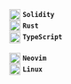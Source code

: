 <div>
  <img align="center" width="20px" src="https://cdn.jsdelivr.net/gh/devicons/devicon/icons/solidity/solidity-original.svg" />
  <strong><code>Solidity</code></strong>
</div>
<div>
  <img align="center" width="20px" src="https://upload.wikimedia.org/wikipedia/commons/thumb/2/20/Rustacean-orig-noshadow.svg/320px-Rustacean-orig-noshadow.svg.png" />
  <strong><code>Rust</code></strong>
</div>
<div>
  <img align="center" width="20px" src="https://cdn.jsdelivr.net/gh/devicons/devicon/icons/typescript/typescript-original.svg" />
  <strong><code>TypeScript</code></strong>
</div>

<br/>

<div>
  <img align="center" width="20px" src="https://raw.githubusercontent.com/neovim/neovim.github.io/master/logos/neovim-mark.png" />
  <strong><code>Neovim</code></strong>
</div>
<div>
  <img align="center" width="20px" src="https://cdn.jsdelivr.net/gh/devicons/devicon/icons/linux/linux-original.svg" />
  <strong><code>Linux</code></strong>
</div>
